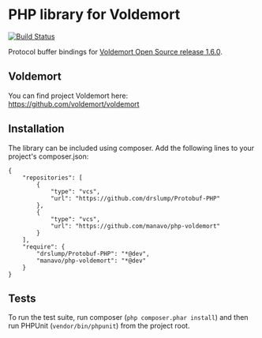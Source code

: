 # PHP library for Voldemort

[![Build Status](https://travis-ci.org/manavo/php-voldemort.svg?branch=master)](https://travis-ci.org/manavo/php-voldemort)

Protocol buffer bindings for [Voldemort Open Source release 1.6.0](https://github.com/voldemort/voldemort/releases/tag/release-1.6.0-cutoff).

## Voldemort

You can find project Voldemort here: https://github.com/voldemort/voldemort

## Installation

The library can be included using composer. Add the following lines to your project's composer.json:

    {
        "repositories": [
			{
				"type": "vcs",
				"url": "https://github.com/drslump/Protobuf-PHP"
			},
            {
                "type": "vcs",
                "url": "https://github.com/manavo/php-voldemort"
            }
        ],
        "require": {
			"drslump/Protobuf-PHP": "*@dev",
            "manavo/php-voldemort": "*@dev"
        }
    }

## Tests ##

To run the test suite, run composer (`php composer.phar install`) and then run PHPUnit (`vendor/bin/phpunit`) from the project root.
